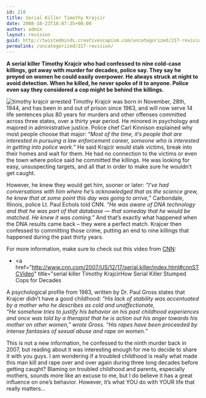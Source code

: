 ```yaml
---
id: 218
title: Serial Killer Timothy Krajcir
date: 2008-10-23T16:07:35+00:00
author: admin
layout: revision
guid: http://twistedminds.creativescapism.com/uncategorized/217-revision/
permalink: /uncategorized/217-revision/
---
```

<p class="dropcap-first">
  <strong>A serial killer Timothy Krajcir who had confessed to nine cold-case killings, got away with murder for decades, police say. They say he preyed on women he could easily overpower. He always struck at night to avoid detection. When he killed, he never spoke of it to anyone. Police even say they considered a cop might be behind the killings.</strong>
</p>

<img src="http://twistedminds.creativescapism.com/img/timothykrajcir.jpg" alt="timothy krajcir arrested" class="left" /> Timothy Krajcir was born in November, 28th, 1944, and has been in and out of prison since 1963, and will now serve 14 life sentences plus 80 years for murders and other offenses committed across three states, over a thirty year period. He minored in psychology and majored in administrative justice. Police chef Carl Kinnison explained why most people choose that major: &#8220;_Most of the time, it&#8217;s people that are interested in pursuing a law enforcement career, someone who is interested in getting into police work._&#8221; He said Krajcir would stalk victims, break into their homes and wait for them. He had no connection to the victims or even the town where police said he committed the killings. He was looking for easy, unsuspecting targets, and all that in order to make sure he wouldn&#8217;t get caught.

However, he knew they would get him, sooner or later:  _&#8220;I&#8217;ve had conversations with him where he&#8217;s acknowledged that as the science grew, he knew that at some point this day was going to arrive,_&#8221; Carbondale, Illinois, police Lt. Paul Echols told CNN. _&#8220;He was aware of DNA technology and that he was part of that database &#8212; that someday that he would be matched. He knew it was coming.&#8221;_ And that&#8217;s exactly what happened when the DNA results came back &#8211; they were a perfect match. Krajcer then confessed to committing those crime, putting an end to nine killings that happened during the past thirty years.

For more information, make sure to check out this video from [CNN](http://www.cnn.com "CNN website"):

  * <a href="http://www.cnn.com/2007/US/12/17/serial.killer/index.html#cnnSTCVideo" title="serial killer Timothy Krajcir</a>How Serial Killer Stumped Cops for Decades</a>

A psychological profile from 1983, written by Dr. Paul Gross states that Krajcer didn&#8217;t have a good childhood: “_His lack of stability was accentuated by a mother who he describes as cold and unaffectionate,_  
_“He somehow tries to justify his behavior on his past childhood experiences and once was told by a therapist that he is action out his anger towards his mother on other women,” wrote Gross. “His rapes have been proceeded by intense fantasies of sexual abuse and rape on women._”

This is not a new information, he confessed to the ninth murder back in 2007, but reading about it was interesting enough for me to decide to share it with you guys. I am wondering if a troubled childhood is really what made this man kill and rape over and over again during three long decades before getting caught? Blaming on troubled childhood and parents, especially mothers, sounds more like an excuse to me, but I do believe it has a great influence on one&#8217;s behavior. However, it&#8217;s what YOU do with YOUR life that really matters&#8230;